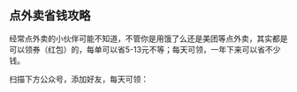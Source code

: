 ## 点外卖省钱攻略

经常点外卖的小伙伴可能不知道，不管你是用饿了么还是美团等点外卖，其实都是可以领券（红包）的，每单可以省5-13元不等；每天可领，一年下来可以省不少钱。
 
扫描下方公众号，添加好友，每天可领：








